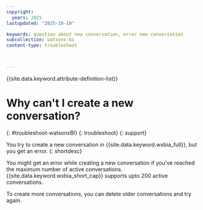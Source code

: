 ```yaml
---
copyright:
  years: 2025
lastupdated: "2025-10-10"

keywords: question about new conversation, error new conversation
subcollection: watsonx-bi
content-type: troubleshoot



---
```


{{site.data.keyword.attribute-definition-list}}


# Why can't I create a new conversation?
{: #troubleshoot-watsonxBI} {: troubleshoot} {: support}

You try to create a new conversation in {{site.data.keyword.wxbia_full}}, but you get an error.
{: shortdesc} 

You might get an error while creating a new conversation if you've reached the maximum number of active conversations. {{site.data.keyword.wxbia_short_cap}} supports upto 200 active conversations. 

To create more conversations, you can delete older conversations and try again. 
